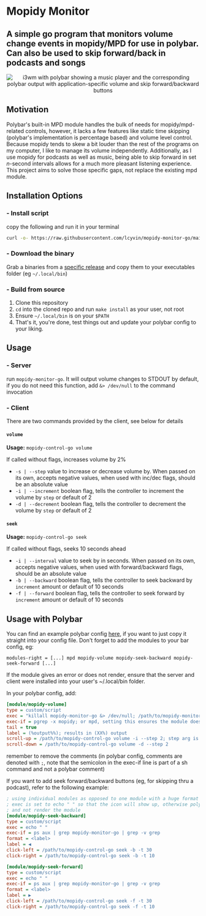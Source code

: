 # Mopidy Monitor
## A simple go program that monitors volume change events in mopidy/MPD for use in polybar. Can also be used to skip forward/back in podcasts and songs

<p align="center">
  <img max-height="500px" src="https://github.com/lcyvin/polybar-mopidy-volume-monitor/blob/main/example.png?raw=true" alt="i3wm with polybar showing a music player and the corresponding polybar output with application-specific volume and skip forward/backward buttons"/>
</p>

## Motivation
Polybar's built-in MPD module handles the bulk of needs for mopidy/mpd-related controls, however, it lacks a few features like static time skipping (polybar's implementation is percentage based) and volume level control. Because mopidy tends to skew a bit louder than the rest of the programs on my computer, I like to manage its volume independently. Additionally, as I use mopidy for podcasts as well as music, being able to skip forward in set *n*-second intervals allows for a much more pleasant listening experience. This project aims to solve those specific gaps, not replace the existing mpd module. 

## Installation Options
### - Install script
copy the following and run it in your terminal

```sh
curl -o- https://raw.githubusercontent.com/lcyvin/mopidy-monitor-go/main/install.sh | /bin/sh
```

### - Download the binary
Grab a binaries from a [specific release](https://github.com/lcyvin/mopidy-monitor-go/releases) and copy them to your executables folder (eg `~/.local/bin`)

### - Build from source

1. Clone this repository
2. `cd` into the cloned repo and run `make install` as your user, not root
3. Ensure `~/.local/bin` is on your `$PATH`
4. That's it, you're done, test things out and update your polybar config to your liking.

## Usage
### - Server
run `mopidy-monitor-go`. It will output volume changes to STDOUT by default, if you do not need this function, add `&> /dev/null` to the command invocation
### - Client
There are two commands provided by the client, see below for details

#### `volume`
**Usage:** `mopidy-control-go volume` 

If called without flags, increases volume by 2%
- `-s | --step` value to increase or decrease volume by. When passed on its own, accepts negative values, when used with inc/dec flags, should be an absolute value
- `-i | --increment` boolean flag, tells the controller to increment the volume by `step` or default of 2
- `-d | --decrement` boolean flag, tells the controller to decrement the volume by `step` or default of 2

#### `seek`
**Usage:** `mopidy-control-go seek` 

If called without flags, seeks 10 seconds ahead
- `-i | --interval` value to seek by in seconds. When passed on its own, accepts negative values, when used with forward/backward flags, should be an absolute value
- `-b | --backward` boolean flag, tells the controller to seek backward by `increment` amount or default of 10 seconds
- `-f | --forward` boolean flag, tells the controller to seek forward by `increment` amount or default of 10 seconds

## Usage with Polybar
You can find an example polybar config [here](polybar-config.ini), if you want to just copy it straight into
your config file. Don't forget to add the modules to your bar config, eg:

`modules-right = [...] mpd mopidy-volume mopidy-seek-backward mopidy-seek-forward [...]`

If the module gives an error or does not render, ensure that the server and client were installed into your user's ~/.local/bin folder.

In your polybar config, add:
```ini
[module/mopidy-volume]
type = custom/script
exec = "killall mopidy-monitor-go &> /dev/null; /path/to/mopidy-monitor-go"
exec-if = pgrep -x mopidy; or mpd, setting this ensures the module doesn't show up if mopidy/mpd isn't running
tail = true
label = (%output%%); results in (XX%) output
scroll-up = /path/to/mopidy-control-go volume -i --step 2; step arg is optional, default is 2
scroll-down = /path/to/mopidy-control-go volume -d --step 2
```
remember to remove the comments (in polybar config, comments are denoted with `;`, note that the semicolon in the 
exec-if line is part of a sh command and not a polybar comment)

If you want to add seek forward/backward buttons (eg, for skipping thru a podcast), refer to the following example:
```ini
; using individual modules as opposed to one module with a huge format string to keep things clean
; exec is set to echo " " so that the icon will show up, otherwise polybar will see no output
; and not render the module
[module/mopidy-seek-backward]
type = custom/script
exec = echo " "
exec-if = ps aux | grep mopidy-monitor-go | grep -v grep
format = <label>
label = ◀
click-left = /path/to/mopidy-control-go seek -b -t 30
click-right = /path/to/mopidy-control-go seek -b -t 10

[module/mopidy-seek-forward]
type = custom/script
exec = echo " "
exec-if = ps aux | grep mopidy-monitor-go | grep -v grep
format = <label>
label = ▶
click-left = /path/to/mopidy-control-go seek -f -t 30
click-right = /path/to/mopidy-control-go seek -f -t 10
```
